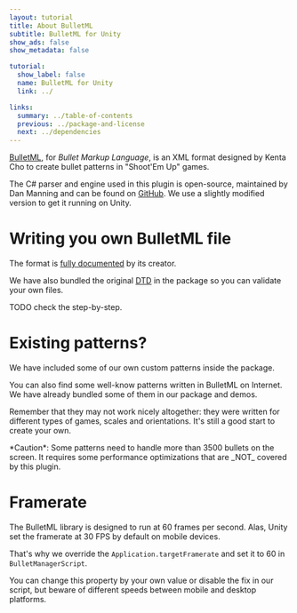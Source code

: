 ```yaml
---
layout: tutorial
title: About BulletML
subtitle: BulletML for Unity
show_ads: false
show_metadata: false

tutorial:
  show_label: false
  name: BulletML for Unity
  link: ../

links:
  summary: ../table-of-contents
  previous: ../package-and-license
  next: ../dependencies
---
```


[BulletML](http://www.asahi-net.or.jp/~cs8k-cyu/bulletml/index_e.html), for _Bullet Markup Language_, is an XML format designed by Kenta Cho to create bullet patterns in "Shoot'Em Up" games.

The C# parser and engine used in this plugin is open-source, maintained by Dan Manning and can be found on [GitHub](https://github.com/dmanning23/BulletMLLib/). We use a slightly modified version to get it running on Unity.

# Writing you own BulletML file

The format is [fully documented](http://www.asahi-net.or.jp/~cs8k-cyu/bulletml/bulletml_ref_e.html) by its creator.

We have also bundled the original [DTD](http://en.wikipedia.org/wiki/Document_type_definition) in the package so you can validate your own files.

TODO check the step-by-step.

# Existing patterns?

We have included some of our own custom patterns inside the package.

You can also find some well-know patterns written in BulletML on Internet. We have already bundled some of them in our package and demos.

Remember that they may not work nicely altogether: they were written for different types of games, scales and orientations. It's still a good start to create your own.

<md-warning>
*Caution*: Some patterns need to handle more than 3500 bullets on the screen. It requires some performance optimizations that are _NOT_ covered by this plugin.
</md-warning>

# Framerate

The BulletML library is designed to run at 60 frames per second. Alas, Unity set the framerate at 30 FPS by default on mobile devices.

That's why we override the `Application.targetFramerate` and set it to 60 in `BulletManagerScript`.

You can change this property by your own value or disable the fix in our script, but beware of different speeds between mobile and desktop platforms.
